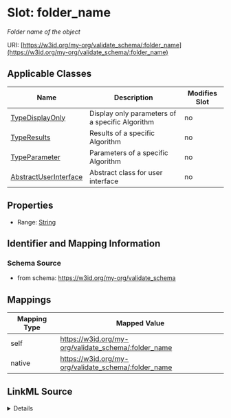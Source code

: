 

# Slot: folder_name


_Folder name of the object_





URI: [https://w3id.org/my-org/validate_schema/:folder_name](https://w3id.org/my-org/validate_schema/:folder_name)



<!-- no inheritance hierarchy -->





## Applicable Classes

| Name | Description | Modifies Slot |
| --- | --- | --- |
| [TypeDisplayOnly](TypeDisplayOnly.md) | Display only parameters of a specific Algorithm |  no  |
| [TypeResults](TypeResults.md) | Results of a specific Algorithm |  no  |
| [TypeParameter](TypeParameter.md) | Parameters of a specific Algorithm |  no  |
| [AbstractUserInterface](AbstractUserInterface.md) | Abstract class for user interface |  no  |







## Properties

* Range: [String](String.md)





## Identifier and Mapping Information







### Schema Source


* from schema: https://w3id.org/my-org/validate_schema




## Mappings

| Mapping Type | Mapped Value |
| ---  | ---  |
| self | https://w3id.org/my-org/validate_schema/:folder_name |
| native | https://w3id.org/my-org/validate_schema/:folder_name |




## LinkML Source

<details>
```yaml
name: folder_name
description: Folder name of the object
from_schema: https://w3id.org/my-org/validate_schema
rank: 1000
alias: folder_name
domain_of:
- AbstractUserInterface
range: string
required: false

```
</details>